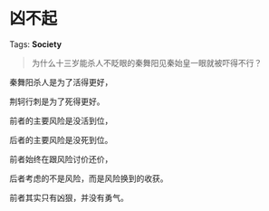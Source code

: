 # 凶不起

Tags: **Society**

> 为什么十三岁能杀人不眨眼的秦舞阳见秦始皇一眼就被吓得不行？



秦舞阳杀人是为了活得更好，

荆轲行刺是为了死得更好。

前者的主要风险是没活到位，

后者的主要风险是没死到位。

前者始终在跟风险讨价还价，

后者考虑的不是风险，而是风险换到的收获。

前者其实只有凶狠，并没有勇气。



